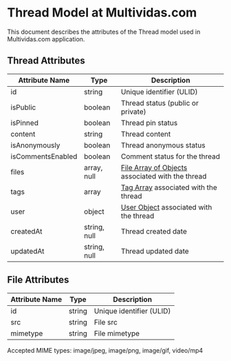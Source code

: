 # Thread Model at Multividas.com

This document describes the attributes of the Thread model used in Multividas.com application.

## Thread Attributes

| Attribute Name    | Type         | Description                            |
|-------------------|--------------|----------------------------------------|
| id                | string       | Unique identifier (ULID)
| isPublic          | boolean      | Thread status (public or private)
| isPinned          | boolean      | Thread pin status
| content           | string       | Thread content
| isAnonymously     | boolean      | Thread anonymous status
| isCommentsEnabled | boolean      | Comment status for the thread
| files             | array, null  | [File Array of Objects](#file) associated with the thread
| tags              | array        | [Tag Array](/products/multividas/rest/entities/tag#tag) associated with the thread
| user              | object       | [User Object](/products/multividas/rest/entities/user#user) associated with the thread
| createdAt         | string, null | Thread created date
| updatedAt         | string, null | Thread updated date

## File Attributes

| Attribute Name   | Type         | Description                            |
|------------------|--------------|----------------------------------------|
| id              | string       | Unique identifier (ULID)
| src              | string       | File src
| mimetype         | string       | File mimetype

Accepted MIME types: image/jpeg, image/png, image/gif, video/mp4

